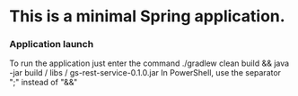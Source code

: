 # This is a minimal Spring application.

### Application launch

To run the application just enter the command 
    ./gradlew clean build && java -jar build / libs / gs-rest-service-0.1.0.jar
In PowerShell, use the separator ";" instead of "&&"
